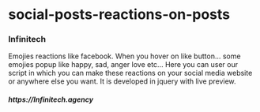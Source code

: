 # social-posts-reactions-on-posts

<h3>Infinitech</h3>

<p>Emojies reactions like facebook. When you hover on like button... some emojies popup like happy, sad, anger love etc...
Here you can user our script in which you can make these reactions on your social media website or anywhere else you want.
It is developed in jquery with live preview.
</p>

<h5>https://Infinitech.agency</h5>
